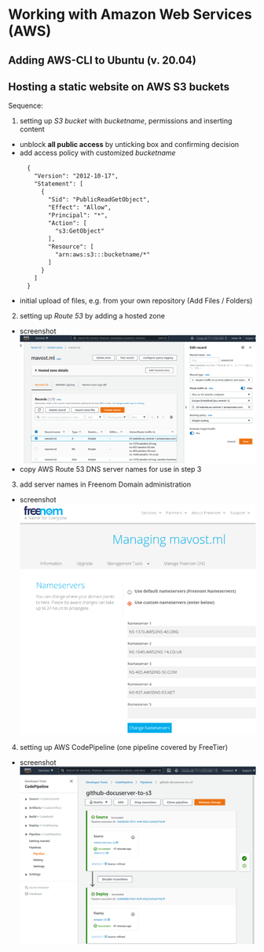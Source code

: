 # Working with Amazon Web Services (AWS)

## Adding AWS-CLI to Ubuntu (v. 20.04)

## Hosting a static website on AWS S3 buckets

Sequence:  
1. setting up *S3 bucket* with *bucketname*, permissions and inserting content
  - unblock **all public access** by unticking box and confirming decision
  - add access policy with customized *bucketname*
    ```
      {
        "Version": "2012-10-17",
        "Statement": [
          {
            "Sid": "PublicReadGetObject",
            "Effect": "Allow",
            "Principal": "*",
            "Action": [
              "s3:GetObject"
            ],
            "Resource": [
              "arn:aws:s3:::bucketname/*"
            ]
          }
        ]
      }
    ```
  - initial upload of files, e.g. from your own repository (Add Files / Folders)

2. setting up *Route 53* by adding a hosted zone
  - screenshot  
    ![alt text][img01]
  - copy AWS Route 53 DNS server names for use in step 3

3. add server names in Freenom Domain administration
  - screenshot  
    ![alt text][img02]

4. setting up AWS CodePipeline (one pipeline covered by FreeTier)
  - screenshot  
    ![alt text][img03]

[img01]:  ./Pictures/2021-09-01_AWS_Route53_HostedZoneS3.png "Setting up Route53 hosted zone for website S3 bucket"
[img02]:  ./Pictures/2021-09-01_freenom_DNS.png "Entering AWS Route 53 DNS servers to Freenom Domain Settings"
[img03]:  ./Pictures/2021-09-01_AWS_CodePipeline_GitHub-S3.png "Setup for AWS CodePipeline"